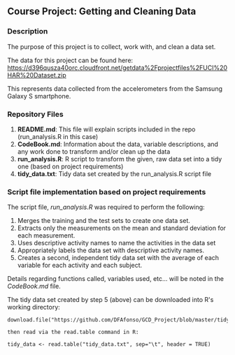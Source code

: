 
## Course Project:  Getting and Cleaning Data

  
### Description

The purpose of this project is to collect, work with, and clean a data set.

The data for this project can be found here:
https://d396qusza40orc.cloudfront.net/getdata%2Fprojectfiles%2FUCI%20HAR%20Dataset.zip


This represents data collected from the accelerometers from the Samsung Galaxy S smartphone.


### Repository Files

1. **README.md**: This file will explain scripts included in the repo (run_analysis.R in this case)
2. **CodeBook.md**: Information about the data, variable descriptions, and any work done to transform and/or clean up the data
3. **run_analysis.R**: R script to transform the given, raw data set into a tidy one (based on project requirements)
4. **tidy_data.txt**:  Tidy data set created by the run_analysis.R script file

### Script file implementation based on project requirements
The script file, *run_analysis.R* was required to perform the following:

1. Merges the training and the test sets to create one data set.
2. Extracts only the measurements on the mean and standard deviation for each measurement. 
3. Uses descriptive activity names to name the activities in the data set
4. Appropriately labels the data set with descriptive activity names. 
5. Creates a second, independent tidy data set with the average of each variable for each activity and each subject.


Details regarding functions called, variables used, etc... will be noted in the *CodeBook.md* file.

The tidy data set created by step 5 (above) can be downloaded into R's working directory:
```
download.file("https://github.com/DFAfonso/GCD_Project/blob/master/tidy_data.txt","tidy_data.txt")

then read via the read.table command in R:

tidy_data <- read.table("tidy_data.txt", sep="\t", header = TRUE)

```

